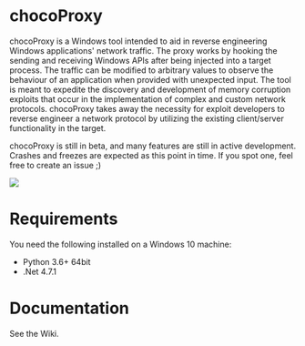# chocoProxy

chocoProxy is a Windows tool intended to aid in reverse engineering Windows applications' network traffic. The proxy works by hooking the sending and receiving Windows APIs after being injected into a target process. The traffic can be modified to arbitrary values to observe the behaviour of an application when provided with unexpected input. The tool is meant to expedite the discovery and development of memory corruption exploits that occur in the implementation of complex and custom network protocols. chocoProxy takes away the necessity for exploit developers to reverse engineer a network protocol by utilizing the existing client/server functionality in the target.

chocoProxy is still in beta, and many features are still in active development. Crashes and freezes are expected as this point in time. If you spot one, feel free to create an issue ;)

![](https://user-images.githubusercontent.com/23553288/62642223-18dd4580-b8fa-11e9-90d5-47f2c93b0657.png)

# Requirements

You need the following installed on a Windows 10 machine:
  - Python 3.6+ 64bit
  - .Net 4.7.1

# Documentation

See the Wiki.
